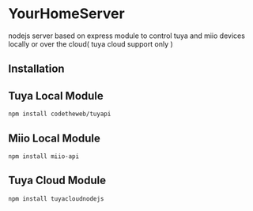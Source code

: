 # YourHomeServer

nodejs server based on express module to control tuya and miio devices locally or over the cloud( tuya cloud support only )

## Installation


## Tuya Local Module
```
npm install codetheweb/tuyapi
```

## Miio Local Module
```
npm install miio-api
```

## Tuya Cloud Module
```
npm install tuyacloudnodejs
```
